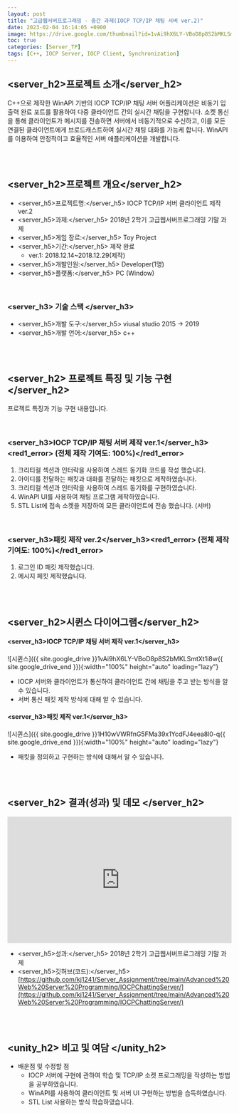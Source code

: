 ```yaml
---
layout: post
title: "고급웹서버프로그래밍 - 중간 과제(IOCP TCP/IP 채팅 서버 ver.2)"
date: 2023-02-04 16:14:05 +0900
image: https://drive.google.com/thumbnail?id=1vAi9hX6LY-VBoD8p8S2bMKLSmtXt1i8w
toc: true
categories: [Server_TP]
tags: [C++, IOCP Server, IOCP Client, Synchronization]
---
```


## <server_h2>프로젝트 소개</server_h2>

C++으로 제작한 WinAPI 기반의 IOCP TCP/IP 채팅 서버 어플리케이션은 비동기 입출력 완료 포트를 활용하여 다중 클라이언트 간의 실시간 채팅을 구현합니다. 소켓 통신을 통해 클라이언트가 메시지를 전송하면 서버에서 비동기적으로 수신하고, 이를 모든 연결된 클라이언트에게 브로드캐스트하여 실시간 채팅 대화를 가능케 합니다. WinAPI를 이용하여 안정적이고 효율적인 서버 애플리케이션을 개발합니다.

<br>
<br>

## <server_h2>프로젝트 개요</server_h2>

- <span><server_h5>프로젝트명:</server_h5> IOCP TCP/IP 서버 클라이언트 제작 ver.2</span>
- <span><server_h5>과제:</server_h5> 2018년 2학기 고급웹서버프로그래밍 기말 과제</span>
- <span><server_h5>게임 장르:</server_h5> Toy Project</span>
- <span><server_h5>기간:</server_h5> 제작 완료</span>
    - ver.1: 2018.12.14~2018.12.29(제작)
- <span><server_h5>개발인원:</server_h5> Developer(1명)</span>
- <span><server_h5>플랫폼:</server_h5> PC (Window)</span>

<br>

### <server_h3> 기술 스택 </server_h3>

- <span><server_h5>개발 도구:</server_h5> viusal studio 2015 → 2019  </span>
- <span><server_h5>개발 언어:</server_h5> c++  </span>

<br>
<br>

## <server_h2> 프로젝트 특징 및 기능 구현 </server_h2>

프로젝트 특징과 기능 구현 내용입니다.


<br>

### <server_h3>IOCP TCP/IP 채팅 서버 제작 ver.1</server_h3><red1_error> (전체 제작 기여도: 100%)</red1_error>

1. 크리티컬 섹션과 인터락을 사용하여 스레드 동기화 코드를 작성 했습니다.
2. 아이디를 전달하는 패킷과 대화를 전달하는 패킷으로 제작하였습니다.
3. 크리티컬 섹션과 인터락을 사용하여 스레드 동기화를 구현하였습니다.
4. WinAPI UI를 사용하여 채팅 프로그램 제작하였습니다.
5. STL List에 접속 소켓을 저장하여 모든 클라이언트에 전송 했습니다. (서버)    

<br>

### <server_h3>패킷 제작 ver.2</server_h3><red1_error> (전체 제작 기여도: 100%)</red1_error>

1. 로그인 ID 패킷 제작했습니다.
2. 메시지 페킷 제작했습니다.

<br>
<br>

## <server_h2>시퀸스 다이어그램</server_h2>

#### **<server_h3>IOCP TCP/IP 채팅 서버 제작 ver.1</server_h3>**

![시퀸스]({{ site.google_drive }}1vAi9hX6LY-VBoD8p8S2bMKLSmtXt1i8w{{ site.google_drive_end }}){:width="100%" height="auto" loading="lazy"}

- IOCP 서버와 클라이언트가 통신하여 클라이언트 간에 채팅을 주고 받는 방식을 알 수 있습니다.
- 서버 통신 패킷 제작 방식에 대해 알 수 있습니다.

#### **<server_h3>패킷 제작 ver.1</server_h3>** 

![시퀸스]({{ site.google_drive }}1H10wVWRfnG5FMa39x1YcdFJ4eea8l0-q{{ site.google_drive_end }}){:width="100%" height="auto" loading="lazy"}

- 패킷을 정의하고 구현하는 방식에 대해서 알 수 있습니다.


<br>
<br>

## <server_h2> 결과(성과) 및 데모 </server_h2>

<iframe width="100%" style="aspect-ratio:16/9" src="https://www.youtube.com/embed/THE9nnwgT3k" title="IOCP 채팅 서버 WinAPI 어플리케이션 개발" frameborder="0" allow="accelerometer; autoplay; clipboard-write; encrypted-media; gyroscope; picture-in-picture; web-share" allowfullscreen></iframe>

- <span><server_h5>성과:</server_h5> 2018년 2학기 고급웹서버프로그래밍 기말 과제 </span>
- <span><server_h5>깃허브(코드):</server_h5> [https://github.com/kj1241/Server_Assignment/tree/main/Advanced%20Web%20Server%20Programming/IOCPChattingServer/](https://github.com/kj1241/Server_Assignment/tree/main/Advanced%20Web%20Server%20Programming/IOCPChattingServer/)</span>

<br>
<br>

## <unity_h2> 비고 및 여담 </unity_h2>

- 배운점 및 수정할 점
    - IOCP 서버에 구현에 관하여 학습 및 TCP/IP 소켓 프로그래밍을 작성하는 방법을 공부하였습니다.
    - WinAPI를 사용하여 클라이언트 및 서버 UI 구현하는 방법을 습득하였습니다.
    - STL List 사용하는 방식 학습하였습니다.